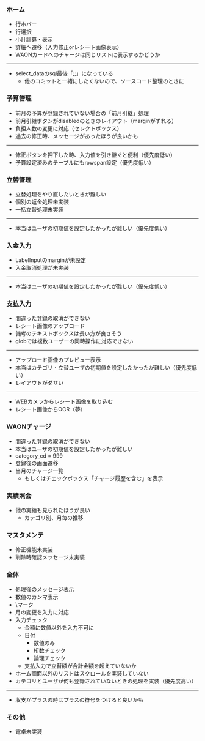 ### ホーム
- 行ホバー
- 行選択
- 小計計算・表示
- 詳細へ遷移（入力修正orレシート画像表示）
- WAONカードへのチャージは同じリストに表示するかどうか
---
- select_dataのsql最後「;;」になっている
    - 他のコミットと一緒にしたくないので、ソースコード整理のときに

### 予算管理
- 前月の予算が登録されていない場合の「前月引継」処理
- 前月引継ボタンがdisabledのときのレイアウト（marginがずれる）
- 負担人数の変更に対応（セレクトボックス）
- 過去の修正時、メッセージがあったほうが良いかも
---
- 修正ボタンを押下した時、入力値を引き継ぐと便利（優先度低い）
- 予算設定済みのテーブルにもrowspan設定（優先度低い）

### 立替管理
- 立替処理をやり直したいときが難しい
- 個別の返金処理未実装
- 一括立替処理未実装
---
- 本当はユーザの初期値を設定したかったが難しい（優先度低い）

### 入金入力
- LabelInputのmarginが未設定
- 入金取消処理が未実装
---
- 本当はユーザの初期値を設定したかったが難しい（優先度低い）

### 支払入力
- 間違った登録の取消ができない
- レシート画像のアップロード
- 備考のテキストボックスは長い方が良さそう
- globでは複数ユーザーの同時操作に対応できない
---
- アップロード画像のプレビュー表示
- 本当はカテゴリ・立替ユーザの初期値を設定したかったが難しい（優先度低い）
- レイアウトがダサい
---
- WEBカメラからレシート画像を取り込む
- レシート画像からOCR（夢）

### WAONチャージ
- 間違った登録の取消ができない
- 本当はユーザの初期値を設定したかったが難しい
- category_cd = 999
- 登録後の画面遷移
- 当月のチャージ一覧
    - もしくはチェックボックス「チャージ履歴を含む」を表示

### 実績照会
- 他の実績も見られたほうが良い
    - カテゴリ別、月毎の推移

### マスタメンテ
- 修正機能未実装
- 削除時確認メッセージ未実装

### 全体
- 処理後のメッセージ表示
- 数値のカンマ表示
- \マーク
- 月の変更を入力に対応
- 入力チェック
    - 金額に数値以外を入力不可に
    - 日付
        - 数値のみ
        - 桁数チェック
        - 論理チェック
    - 支払入力で立替額が合計金額を超えていないか
- ホーム画面以外のリストはスクロールを実装していない
- カテゴリとユーザが何も登録されていないときの処理を実装（優先度高い）
---
- 収支がプラスの時はプラスの符号をつけると良いかも

### その他
- 電卓未実装
